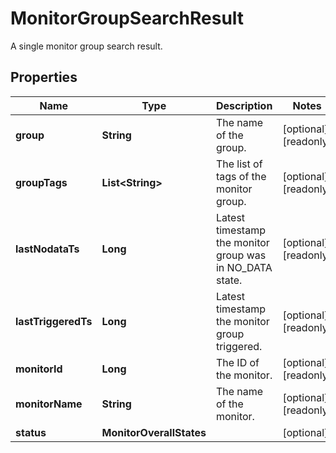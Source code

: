 # MonitorGroupSearchResult

A single monitor group search result.

## Properties

| Name                | Type                     | Description                                              | Notes                 |
| ------------------- | ------------------------ | -------------------------------------------------------- | --------------------- |
| **group**           | **String**               | The name of the group.                                   | [optional] [readonly] |
| **groupTags**       | **List&lt;String&gt;**   | The list of tags of the monitor group.                   | [optional] [readonly] |
| **lastNodataTs**    | **Long**                 | Latest timestamp the monitor group was in NO_DATA state. | [optional] [readonly] |
| **lastTriggeredTs** | **Long**                 | Latest timestamp the monitor group triggered.            | [optional] [readonly] |
| **monitorId**       | **Long**                 | The ID of the monitor.                                   | [optional] [readonly] |
| **monitorName**     | **String**               | The name of the monitor.                                 | [optional] [readonly] |
| **status**          | **MonitorOverallStates** |                                                          | [optional]            |
